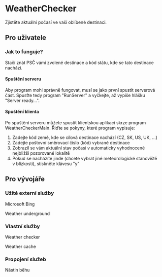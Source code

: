 # WeatherChecker
Zjistěte aktuální počasí ve vaší oblíbené destinaci.

## Pro uživatele

### Jak to funguje?
Stačí znát PSČ vámi zvolené destinace a kód státu, kde se tato destinace nachází.

#### Spuštění serveru
Aby program mohl správně fungovat, musí se jako první spustit serverová část. Spusťte tedy program "RunServer" a vyčkejte, až vypíše hlášku "Server ready...".

#### Spuštění klienta
Po spuštění serveru můžete spustit klientskou aplikaci skrze program WeatherCheckerMain. Řiďte se pokyny, které program vypisuje:
  1. Zadejte kód země, kde se cílová destinace nachází (CZ, SK, US, UK, ...)
  2. Zadejte poštovní směrovací číslo (kód) vybrané destinace
  3. Zobrazil se vám aktuální stav počasí v automaticky vyhodnocené nejbližší pozorované lokalitě
  4. Pokud se nacházíte jinde (chcete vybrat jiné meteorologické stanoviště v blízkosti), stiskněte klávesu "y"

## Pro vývojáře

### Užité externí služby
Microsoft Bing

Weather underground

### Vlastní služby
Weather checker

Weather cache


### Propojení služeb
Nástin běhu
